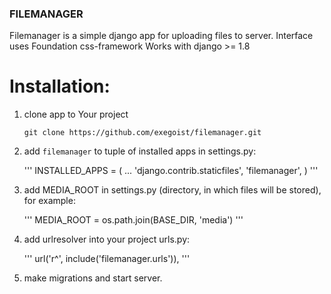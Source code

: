 ### FILEMANAGER

Filemanager is a simple django app for uploading files to server. Interface uses Foundation css-framework
Works with django >= 1.8

# Installation:

1. clone app to Your project

    `git clone https://github.com/exegoist/filemanager.git`

2. add `filemanager` to tuple of installed apps in settings.py:

    '''
    INSTALLED_APPS = (
    ...
    'django.contrib.staticfiles',
    'filemanager',
    )
    '''

3. add MEDIA_ROOT in settings.py (directory, in which files will be stored), for example:

    '''
    MEDIA_ROOT = os.path.join(BASE_DIR, 'media')
    '''

4. add urlresolver into your project urls.py:

    '''
    url('r^', include('filemanager.urls')),
    '''
5. make migrations and start server.
